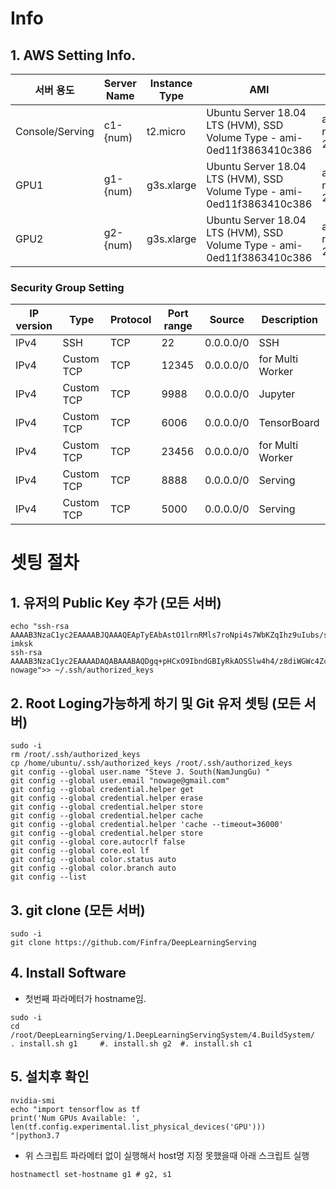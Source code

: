 # Info
## 1. AWS Setting Info.
|서버 용도          |Server Name|Instance Type|AMI                                                                   |Zone           |EBS |Security Gupoup  |
|---------------|-----------|-------------|----------------------------------------------------------------------|---------------|----|-----------------|
|Console/Serving|c1-{num)   |t2.micro     |Ubuntu Server 18.04 LTS (HVM), SSD Volume Type - ami-0ed11f3863410c386|ap-northeast-2c|30G |GPU_SecurityGroup|
|GPU1           |g1-{num)   |g3s.xlarge   |Ubuntu Server 18.04 LTS (HVM), SSD Volume Type - ami-0ed11f3863410c386|ap-northeast-2c|30G |GPU_SecurityGroup|
|GPU2           |g2-{num)   |g3s.xlarge   |Ubuntu Server 18.04 LTS (HVM), SSD Volume Type - ami-0ed11f3863410c386|ap-northeast-2c|30G |GPU_SecurityGroup|

### Security Group Setting
|IP version|Type      |Protocol|Port range|Source   |Description     |
|----------|----------|--------|----------|---------|----------------|
|IPv4      |SSH       |TCP     |22        |0.0.0.0/0|SSH             |
|IPv4      |Custom TCP|TCP     |12345     |0.0.0.0/0|for Multi Worker|
|IPv4      |Custom TCP|TCP     |9988      |0.0.0.0/0|Jupyter         |
|IPv4      |Custom TCP|TCP     |6006      |0.0.0.0/0|TensorBoard     |
|IPv4      |Custom TCP|TCP     |23456     |0.0.0.0/0|for Multi Worker|
|IPv4      |Custom TCP|TCP     |8888      |0.0.0.0/0|Serving         |
|IPv4      |Custom TCP|TCP     |5000      |0.0.0.0/0|Serving         |

# 셋팅 절차
## 1. 유저의 Public Key 추가 (모든 서버)
```
echo "ssh-rsa AAAAB3NzaC1yc2EAAAABJQAAAQEApTyEAbAstO1lrnRMls7roNpi4s7WbKZqIhz9uIubs/sJGqwruRLsJC4VoVfgLVTXO5WWJ6xIQ0MXpz+Xdx2VliPyFDVMMg0H9MyNjFpN+xgd7HwKM5AxOLc2Z6iJGV4NmFIGdvldI8B7xPae1L3jQn7cdoBkF3MNWV31BcITLUgd5hwXTgQ4pHx+xEIq6pmoSkZMCAcTUr1eECWzyPGy3b35bjXONxysRmvu9eo69HhtqhSBBrAhmsO6ITOqoBorbFw7o5ZP5W5/YGM3zYiYgepl+Bd3GYKdJ7hAbiUPf7dRx3L3+64GDovrzBvLSZZAYdhRzWErcUZwcZS+7pmEwQ== imksk
ssh-rsa AAAAB3NzaC1yc2EAAAADAQABAAABAQDgq+pHCxO9IbndGBIyRkAOSSlw4h4/z8diWGWc4ZcVrwY8M1z1bTH+kEj5qjJ6AEwc/iU6hZ9jDr0YQrcs4FM5UJnY7Jcs1GYIimr7ZltXVgAYbLqHu0CHnZgVjvqy3RZxgSrQ89BgNujyd6ws53uF4cUILb3zqooSgLO5NlHOSBqV2dyKpvCc+FVmlZyjTFkW/gBpc6QDs+w9votH8MtpM+FNug4rlxVo7bfcp7tQa9AzcbxMHojVEDwTdi22wgPQ/q48o6r0LFOxvZHngsdL63YIWqKyr2uaHkM2z20uYnnYBRzTct+ldZqjk5pPArP+as2bai07rzxm/WtiWt19 nowage">> ~/.ssh/authorized_keys
```

## 2. Root Loging가능하게 하기 및 Git 유저 셋팅 (모든 서버)
```
sudo -i
rm /root/.ssh/authorized_keys
cp /home/ubuntu/.ssh/authorized_keys /root/.ssh/authorized_keys
git config --global user.name "Steve J. South(NamJungGu) "
git config --global user.email "nowage@gmail.com"
git config --global credential.helper get
git config --global credential.helper erase
git config --global credential.helper store
git config --global credential.helper cache
git config --global credential.helper 'cache --timeout=36000'
git config --global credential.helper store 
git config --global core.autocrlf false
git config --global core.eol lf
git config --global color.status auto
git config --global color.branch auto
git config --list
```

## 3. git clone (모든 서버)
```
sudo -i
git clone https://github.com/Finfra/DeepLearningServing
```

## 4. Install Software
* 첫번째 파라메터가 hostname임.
```
sudo -i
cd /root/DeepLearningServing/1.DeepLearningServingSystem/4.BuildSystem/
. install.sh g1     #. install.sh g2  #. install.sh c1
```

## 5. 설치후 확인
```
nvidia-smi
echo "import tensorflow as tf
print('Num GPUs Available: ', len(tf.config.experimental.list_physical_devices('GPU')))
"|python3.7
```

* 위 스크립트 파라메터 없이 실행해서 host명 지정 못했을때 아래 스크립트 실행
```
hostnamectl set-hostname g1 # g2, s1
```
